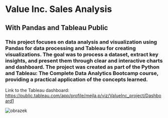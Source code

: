 # Value Inc. Sales Analysis

## With Pandas and Tableau Public

### This project focuses on data analysis and visualization using Pandas for data processing and Tableau for creating visualizations. The goal was to process a dataset, extract key insights, and present them through clear and interactive charts and dashboard. The project was created as part of the Python and Tableau: The Complete Data Analytics Bootcamp course, providing a practical application of the concepts learned.

Link to the Tableau dashboard:
https://public.tableau.com/app/profile/mejla.p/viz/ValueInc_project/Dashboard1




![obrazek](https://github.com/user-attachments/assets/af9783b1-accb-416e-b40f-46b183a4601b)
